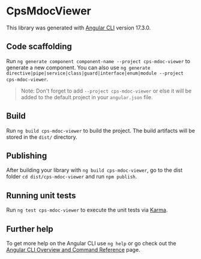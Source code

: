 # CpsMdocViewer

This library was generated with [Angular CLI](https://github.com/angular/angular-cli) version 17.3.0.

## Code scaffolding

Run `ng generate component component-name --project cps-mdoc-viewer` to generate a new component. You can also use `ng generate directive|pipe|service|class|guard|interface|enum|module --project cps-mdoc-viewer`.
> Note: Don't forget to add `--project cps-mdoc-viewer` or else it will be added to the default project in your `angular.json` file. 

## Build

Run `ng build cps-mdoc-viewer` to build the project. The build artifacts will be stored in the `dist/` directory.

## Publishing

After building your library with `ng build cps-mdoc-viewer`, go to the dist folder `cd dist/cps-mdoc-viewer` and run `npm publish`.

## Running unit tests

Run `ng test cps-mdoc-viewer` to execute the unit tests via [Karma](https://karma-runner.github.io).

## Further help

To get more help on the Angular CLI use `ng help` or go check out the [Angular CLI Overview and Command Reference](https://angular.io/cli) page.
